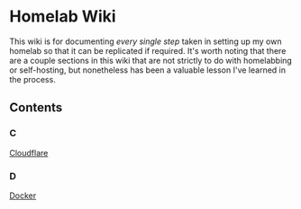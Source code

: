 # Homelab Wiki

This wiki is for documenting *every single step* taken in setting up my own homelab so that it can be replicated if required. It's worth noting that there are a couple sections in this wiki that are not strictly to do with homelabbing or self-hosting, but nonetheless has been a valuable lesson I've learned in the process.

## Contents
### C
[Cloudflare](/docs/cloudflare/index.md)  
### D
[Docker](./docker/index.md)